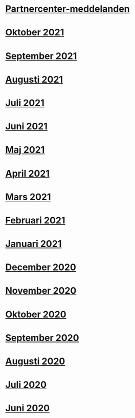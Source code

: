 # [Partnercenter-meddelanden](index.md)
# [Oktober 2021](2021-october.md)
# [September 2021](2021-september.md)
# [Augusti 2021](2021-august.md)
# [Juli 2021](2021-july.md)
# [Juni 2021](2021-june.md)
# [Maj 2021](2021-may.md)
# [April 2021](2021-april.md)
# [Mars 2021](2021-march.md)
# [Februari 2021](2021-february.md)
# [Januari 2021](2021-january.md)
# [December 2020](2020-december.md)
# [November 2020](2020-november.md)
# [Oktober 2020](2020-october.md)
# [September 2020](2020-september.md)
# [Augusti 2020](2020-august.md)
# [Juli 2020](2020-july.md)
# [Juni 2020](2020-june.md)
